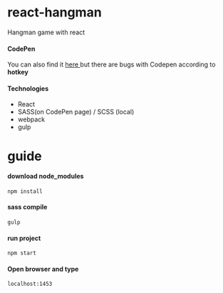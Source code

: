 # react-hangman
Hangman game with react

#### CodePen
You can also find it <a href="http://codepen.io/ozluy/pen/QEbgzx" >here </a> but there are bugs with Codepen according to **hotkey**

#### Technologies
- React
- SASS(on CodePen page) / SCSS (local)
- webpack
- gulp

# guide

#### download node_modules
`npm install`

#### sass compile
`gulp`

#### run project
`npm start`

#### Open browser and type
`localhost:1453`
